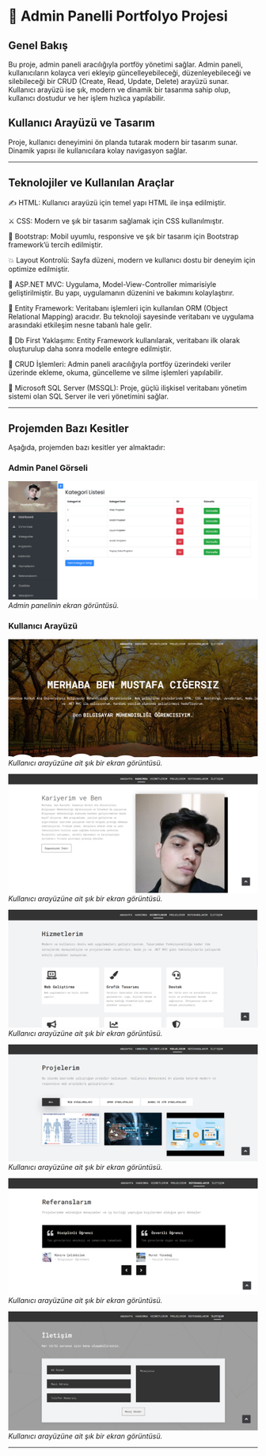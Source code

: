 # 🥇 Admin Panelli Portfolyo Projesi

## Genel Bakış
Bu proje, admin paneli aracılığıyla portföy yönetimi sağlar. Admin paneli, kullanıcıların kolayca veri ekleyip güncelleyebileceği, düzenleyebileceği ve silebileceği bir CRUD (Create, Read, Update, Delete) arayüzü sunar. Kullanıcı arayüzü ise şık, modern ve dinamik bir tasarıma sahip olup, kullanıcı dostudur ve her işlem hızlıca yapılabilir.

## Kullanıcı Arayüzü ve Tasarım
Proje, kullanıcı deneyimini ön planda tutarak modern bir tasarım sunar. Dinamik yapısı ile kullanıcılara kolay navigasyon sağlar.

---

## Teknolojiler ve Kullanılan Araçlar

✍️ HTML: Kullanıcı arayüzü için temel yapı HTML ile inşa edilmiştir.

⚔️ CSS: Modern ve şık bir tasarım sağlamak için CSS kullanılmıştır.

📑 Bootstrap: Mobil uyumlu, responsive ve şık bir tasarım için Bootstrap framework’ü tercih edilmiştir.

💥 Layout Kontrolü: Sayfa düzeni, modern ve kullanıcı dostu bir deneyim için optimize edilmiştir.

💢 ASP.NET MVC: Uygulama, Model-View-Controller mimarisiyle geliştirilmiştir. Bu yapı, uygulamanın düzenini ve bakımını kolaylaştırır.

📖 Entity Framework: Veritabanı işlemleri için kullanılan ORM (Object Relational Mapping) aracıdır. Bu teknoloji sayesinde veritabanı ve uygulama arasındaki etkileşim nesne tabanlı hale gelir.

🏹 Db First Yaklaşımı: Entity Framework kullanılarak, veritabanı ilk olarak oluşturulup daha sonra modelle entegre edilmiştir.

🔖 CRUD İşlemleri: Admin paneli aracılığıyla portföy üzerindeki veriler üzerinde ekleme, okuma, güncelleme ve silme işlemleri yapılabilir.

🎯 Microsoft SQL Server (MSSQL): Proje, güçlü ilişkisel veritabanı yönetim sistemi olan SQL Server ile veri yönetimini sağlar.

---

## Projemden Bazı Kesitler

Aşağıda, projemden bazı kesitler yer almaktadır:

### Admin Panel Görseli

![Admin Panel Görseli](https://github.com/cgrzmustafa/AcunMedyaPortfolyo/blob/master/admin7.png)  
*Admin panelinin ekran görüntüsü.*

### Kullanıcı Arayüzü

![Kullanıcı Arayüzü Görseli](https://github.com/cgrzmustafa/AcunMedyaPortfolyo/blob/master/admin1.png)  
*Kullanıcı arayüzüne ait şık bir ekran görüntüsü.*

![Kullanıcı Arayüzü Görseli](https://github.com/cgrzmustafa/AcunMedyaPortfolyo/blob/master/admin2.png)  
*Kullanıcı arayüzüne ait şık bir ekran görüntüsü.*

![Kullanıcı Arayüzü Görseli](https://github.com/cgrzmustafa/AcunMedyaPortfolyo/blob/master/admin3.png)  
*Kullanıcı arayüzüne ait şık bir ekran görüntüsü.*

![Kullanıcı Arayüzü Görseli](https://github.com/cgrzmustafa/AcunMedyaPortfolyo/blob/master/admin4.png)  
*Kullanıcı arayüzüne ait şık bir ekran görüntüsü.*

![Kullanıcı Arayüzü Görseli](https://github.com/cgrzmustafa/AcunMedyaPortfolyo/blob/master/admin5.png)  
*Kullanıcı arayüzüne ait şık bir ekran görüntüsü.*

![Kullanıcı Arayüzü Görseli](https://github.com/cgrzmustafa/AcunMedyaPortfolyo/blob/master/admin6.png)  
*Kullanıcı arayüzüne ait şık bir ekran görüntüsü.*

---
